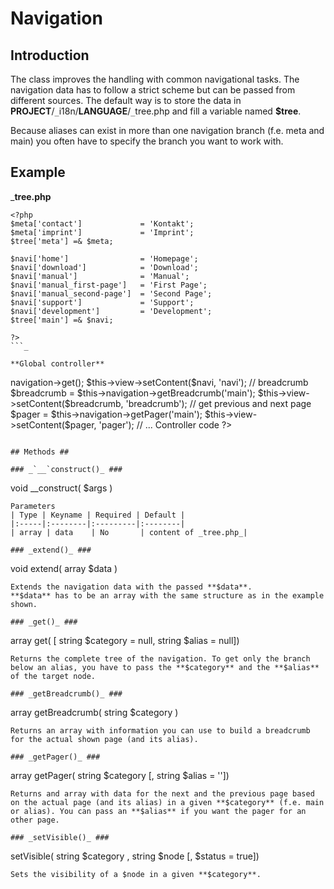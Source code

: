# Navigation #



## Introduction ##

The class improves the handling with common navigational tasks. The navigation data has to follow a strict scheme but can be passed from different sources. The default way is to store the data in **PROJECT**/`_`i18n/**LANGUAGE**/`_`tree.php and fill a variable named **$tree**.

Because aliases can exist in more than one navigation branch (f.e. meta and main) you often have to specify the branch you want to work with.

## Example ##

_**tree.php**
```
<?php
$meta['contact']             = 'Kontakt';
$meta['imprint']             = 'Imprint';
$tree['meta'] =& $meta;
 
$navi['home']                = 'Homepage';
$navi['download']            = 'Download';
$navi['manual']              = 'Manual';
$navi['manual_first-page']   = 'First Page';
$navi['manual_second-page']  = 'Second Page';
$navi['support']             = 'Support';
$navi['development']         = 'Development';
$tree['main'] =& $navi;
 
?>
```_

**Global controller**
```
<?php
// ... Controller code
 
// the complete navigation tree
$navi = $this->navigation->get();
$this->view->setContent($navi, 'navi');
 
// breadcrumb
$breadcrumb = $this->navigation->getBreadcrumb('main');
$this->view->setContent($breadcrumb, 'breadcrumb');
               
// get previous and next page
$pager = $this->navigation->getPager('main');
$this->view->setContent($pager, 'pager');
 
// ... Controller code
?>
```

## Methods ##

### _`__`construct()_ ###
```
void __construct( $args )
```
Parameters
| Type | Keyname | Required | Default |
|:-----|:--------|:---------|:--------|
| array | data    | No       | content of _tree.php_|

### _extend()_ ###
```
void extend( array $data )
```
Extends the navigation data with the passed **$data**.
**$data** has to be an array with the same structure as in the example shown.

### _get()_ ###
```
array get( [ string $category = null, string $alias = null])
```
Returns the complete tree of the navigation. To get only the branch below an alias, you have to pass the **$category** and the **$alias** of the target node.

### _getBreadcrumb()_ ###
```
array getBreadcrumb( string $category )
```
Returns an array with information you can use to build a breadcrumb for the actual shown page (and its alias).

### _getPager()_ ###
```
array getPager( string $category [, string $alias = ''])
```
Returns and array with data for the next and the previous page based on the actual page (and its alias) in a given **$category** (f.e. main or alias). You can pass an **$alias** if you want the pager for an other page.

### _setVisible()_ ###
```
setVisible( string $category , string $node [, $status = true])
```
Sets the visibility of a $node in a given **$category**.